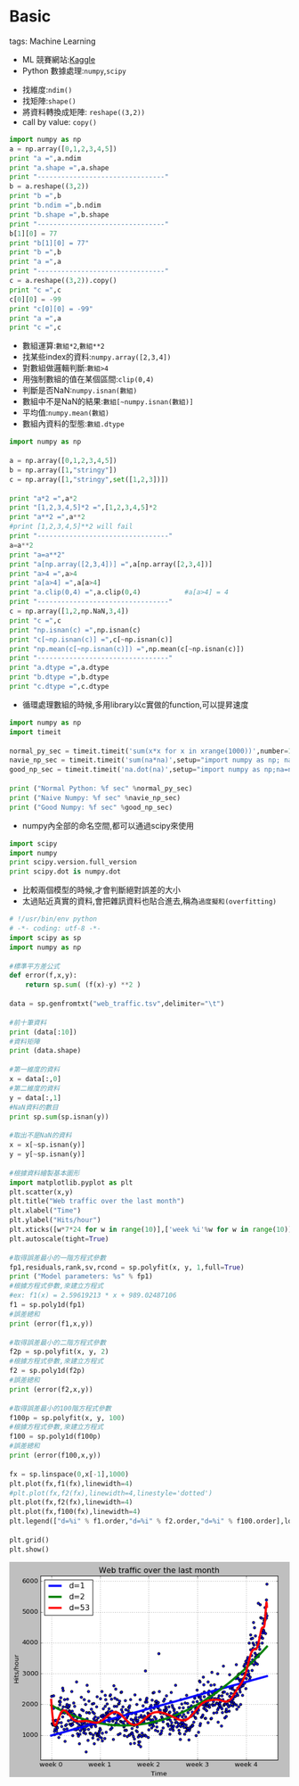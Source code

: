 # Basic

tags: Machine Learning

<!--sec data-title="Introduction" data-id="1" data-nopdf="true" data-collapse=false ces-->

- ML 競賽網站:[Kaggle](https://www.kaggle.com)
- Python 數據處理:`numpy`,`scipy`

<!--endsec-->

<!--sec data-title="Numpy數組函數" data-id="2" data-nopdf="true" data-collapse=false ces-->

- 找維度:`ndim()`
- 找矩陣:`shape()`
- 將資料轉換成矩陣: `reshape((3,2))`
- call by value: `copy()`

``` python
import numpy as np
a = np.array([0,1,2,3,4,5])
print "a =",a.ndim
print "a.shape =",a.shape
print "--------------------------------"
b = a.reshape((3,2))
print "b =",b
print "b.ndim =",b.ndim
print "b.shape =",b.shape
print "--------------------------------"
b[1][0] = 77
print "b[1][0] = 77"
print "b =",b
print "a =",a
print "--------------------------------"
c = a.reshape((3,2)).copy()
print "c =",c
c[0][0] = -99
print "c[0][0] = -99"
print "a =",a
print "c =",c
```

- 數組運算:`數組*2`,`數組**2`
- 找某些index的資料:`numpy.array([2,3,4])`
- 對數組做邏輯判斷:`數組>4`
- 用強制數組的值在某個區間:`clip(0,4)`
- 判斷是否NaN:`numpy.isnan(數組)`
- 數組中不是NaN的結果:`數組[~numpy.isnan(數組)]`
- 平均值:`numpy.mean(數組)`
- 數組內資料的型態:`數組.dtype`

``` python
import numpy as np

a = np.array([0,1,2,3,4,5])
b = np.array([1,"stringy"])
c = np.array([1,"stringy",set([1,2,3])])

print "a*2 =",a*2
print "[1,2,3,4,5]*2 =",[1,2,3,4,5]*2
print "a**2 =",a**2
#print [1,2,3,4,5]**2 will fail
print "---------------------------------"
a=a**2
print "a=a**2"
print "a[np.array([2,3,4])] =",a[np.array([2,3,4])]
print "a>4 =",a>4
print "a[a>4] =",a[a>4]
print "a.clip(0,4) =",a.clip(0,4)           #a[a>4] = 4
print "---------------------------------"
c = np.array([1,2,np.NaN,3,4])
print "c =",c
print "np.isnan(c) =",np.isnan(c)
print "c[~np.isnan(c)] =",c[~np.isnan(c)]
print "np.mean(c[~np.isnan(c)]) =",np.mean(c[~np.isnan(c)])
print "---------------------------------"
print "a.dtype =",a.dtype
print "b.dtype =",b.dtype
print "c.dtype =",c.dtype
```

- 循環處理數組的時候,多用library以c實做的function,可以提昇速度

``` python
import numpy as np
import timeit

normal_py_sec = timeit.timeit('sum(x*x for x in xrange(1000))',number=10000)
navie_np_sec = timeit.timeit('sum(na*na)',setup="import numpy as np; na=np.arange(1000)",number=10000)
good_np_sec = timeit.timeit('na.dot(na)',setup="import numpy as np;na=np.arange(1000)",number=10000)

print ("Normal Python: %f sec" %normal_py_sec)
print ("Naive Numpy: %f sec" %navie_np_sec)
print ("Good Numpy: %f sec" %good_np_sec)
```

<!--endsec-->

<!--sec data-title="Scipy數組運換函數" data-id="3" data-nopdf="true" data-collapse=false ces-->

- numpy內全部的命名空間,都可以通過scipy來使用

``` python
import scipy
import numpy
print scipy.version.full_version
print scipy.dot is numpy.dot
```

<!--endsec-->

<!--sec data-title="基本資料模型" data-id="4" data-nopdf="true" data-collapse=false ces-->

- 比較兩個模型的時候,才會判斷絕對誤差的大小
- 太過貼近真實的資料,會把雜訊資料也貼合進去,稱為`過度擬和(overfitting)`

``` python
# !/usr/bin/env python
# -*- coding: utf-8 -*-
import scipy as sp
import numpy as np

#標準平方差公式
def error(f,x,y):
    return sp.sum( (f(x)-y) **2 )

data = sp.genfromtxt("web_traffic.tsv",delimiter="\t")

#前十筆資料
print (data[:10])
#資料矩陣
print (data.shape)

#第一維度的資料
x = data[:,0]
#第二維度的資料
y = data[:,1]
#NaN資料的數目
print sp.sum(sp.isnan(y))

#取出不是NaN的資料
x = x[~sp.isnan(y)]
y = y[~sp.isnan(y)]

#根據資料繪製基本圖形
import matplotlib.pyplot as plt
plt.scatter(x,y)
plt.title("Web traffic over the last month")
plt.xlabel("Time")
plt.ylabel("Hits/hour")
plt.xticks([w*7*24 for w in range(10)],['week %i'%w for w in range(10)])
plt.autoscale(tight=True)

#取得誤差最小的一階方程式參數
fp1,residuals,rank,sv,rcond = sp.polyfit(x, y, 1,full=True)
print ("Model parameters: %s" % fp1)
#根據方程式參數,來建立方程式
#ex: f1(x) = 2.59619213 * x + 989.02487106
f1 = sp.poly1d(fp1)
#誤差總和
print (error(f1,x,y))

#取得誤差最小的二階方程式參數
f2p = sp.polyfit(x, y, 2)
#根據方程式參數,來建立方程式
f2 = sp.poly1d(f2p)
#誤差總和
print (error(f2,x,y))

#取得誤差最小的100階方程式參數
f100p = sp.polyfit(x, y, 100)
#根據方程式參數,來建立方程式
f100 = sp.poly1d(f100p)
#誤差總和
print (error(f100,x,y))

fx = sp.linspace(0,x[-1],1000)
plt.plot(fx,f1(fx),linewidth=4)
#plt.plot(fx,f2(fx),linewidth=4,linestyle='dotted')
plt.plot(fx,f2(fx),linewidth=4)
plt.plot(fx,f100(fx),linewidth=4)
plt.legend(["d=%i" % f1.order,"d=%i" % f2.order,"d=%i" % f100.order],loc="upper left")

plt.grid()
plt.show()
```

![Result](images/basic1.png)

<!--endsec-->